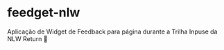 # feedget-nlw
Aplicação de Widget de Feedback para página durante a Trilha Inpuse da NLW Return :rocket:
